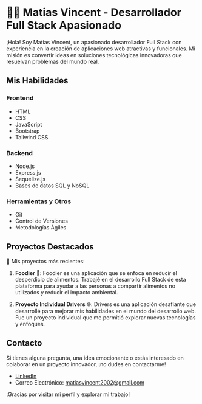 # 👨‍💻 Matias Vincent - Desarrollador Full Stack Apasionado

¡Hola! Soy Matias Vincent, un apasionado desarrollador Full Stack con experiencia en la creación de aplicaciones web atractivas y funcionales. Mi misión es convertir ideas en soluciones tecnológicas innovadoras que resuelvan problemas del mundo real.

## Mis Habilidades

### Frontend

- HTML
- CSS
- JavaScript
- Bootstrap
- Tailwind CSS

### Backend

- Node.js
- Express.js
- Sequelize.js
- Bases de datos SQL y NoSQL

### Herramientas y Otros

- Git
- Control de Versiones
- Metodologías Ágiles

## Proyectos Destacados

🌟 Mis proyectos más recientes:

1. **Foodier** 🚀: Foodier es una aplicación que se enfoca en reducir el desperdicio de alimentos. Trabajé en el desarrollo Full Stack de esta plataforma para ayudar a las personas a compartir alimentos no utilizados y reducir el impacto ambiental.

2. **Proyecto Individual Drivers** 🌐: Drivers es una aplicación desafiante que desarrollé para mejorar mis habilidades en el mundo del desarrollo web. Fue un proyecto individual que me permitió explorar nuevas tecnologías y enfoques.

## Contacto

Si tienes alguna pregunta, una idea emocionante o estás interesado en colaborar en un proyecto innovador, ¡no dudes en contactarme!

- [LinkedIn](www.linkedin.com/in/matias-vincent)
- Correo Electrónico: matiasvincent2002@gmail.com

¡Gracias por visitar mi perfil y explorar mi trabajo!
